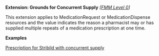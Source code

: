 **Extension: Grounds for Concurrent Supply**  *[[FMM Level 0](guidance.html)]*

This extension applies to MedicationRequest or MedicationDispense resources and the value indicates the reason a pharmacist
may or has supplied multiple repeats of a medication prescription at one time.

**Examples**

[Prescription for Stribild  with concurrent supply](MedicationRequest-medicationrequest-example1.html)